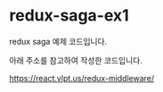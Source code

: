 # redux-saga-ex1
redux saga 예제 코드입니다.

아래 주소를 참고하여 작성한 코드입니다.

https://react.vlpt.us/redux-middleware/ 


